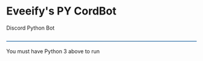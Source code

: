 # Eveeify's PY CordBot
Discord Python Bot
<!-- Divider Color #3776ab -->
![Divider 1](src/assets/docs/dividers2.png)


You must have Python 3 above to run
